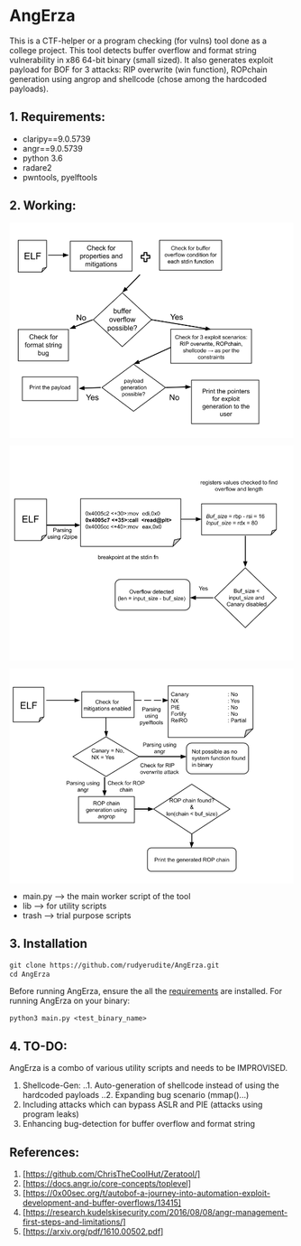 # AngErza

This is a CTF-helper or a program checking (for vulns) tool done as a college project. This tool detects buffer overflow and format string vulnerability in x86 64-bit binary (small sized). It also generates exploit payload for BOF for 3 attacks: RIP overwrite (win function), ROPchain generation using angrop and shellcode (chose among the hardcoded payloads).

## 1. Requirements:

- claripy==9.0.5739
- angr==9.0.5739
- python 3.6
- radare2
- pwntools, pyelftools

## 2. Working:

<p style="background-color:white;" align="center">
<img src="diag/block-diag.png" alt="Overall working" />
</p>

<p style="background-color:white;" align="center">
<img src="diag/bof-detect.png" alt="Detecting bug in binary" />
</p>

<p style="background-color:white;" align="center">
<img src="diag/Exploitgen.png" alt="Generation of Exploit" />
</p>

- main.py --> the main worker script of the tool
- lib --> for utility scripts
- trash --> trial purpose scripts


## 3. Installation

```shell
git clone https://github.com/rudyerudite/AngErza.git
cd AngErza
```
Before running AngErza, ensure the all the [requirements](#1-Requirements) are installed. For running AngErza on your binary:

```shell
python3 main.py <test_binary_name>	
```
## 4. TO-DO:
AngErza is a combo of various utility scripts and needs to be IMPROVISED. 

1. Shellcode-Gen:
..1. Auto-generation of shellcode instead of using the hardcoded payloads
..2. Expanding bug scenario (mmap()...)
2. Including attacks which can bypass ASLR and PIE (attacks using program leaks)
3. Enhancing bug-detection for buffer overflow and format string


## References:
1. [https://github.com/ChrisTheCoolHut/Zeratool/]
2. [https://docs.angr.io/core-concepts/toplevel]
3. [https://0x00sec.org/t/autobof-a-journey-into-automation-exploit-development-and-buffer-overflows/13415]
4. [https://research.kudelskisecurity.com/2016/08/08/angr-management-first-steps-and-limitations/]
5. [https://arxiv.org/pdf/1610.00502.pdf]

